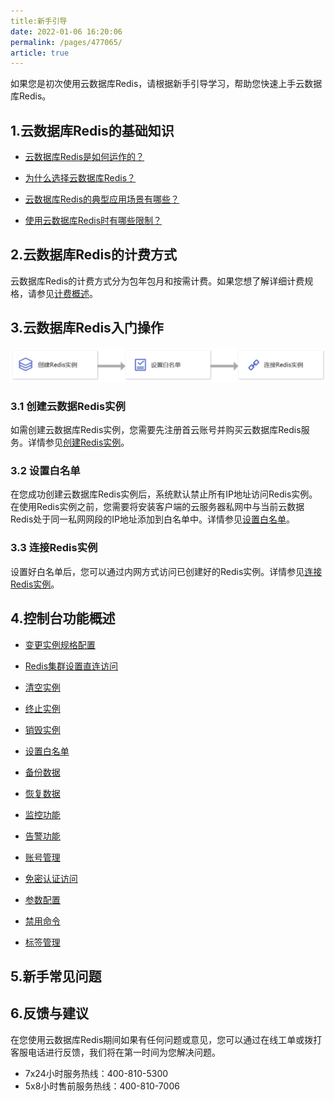 ```yaml
---
title:新手引导
date: 2022-01-06 16:20:06
permalink: /pages/477065/
article: true
---
```


如果您是初次使用云数据库Redis，请根据新手引导学习，帮助您快速上手云数据库Redis。

## 1.云数据库Redis的基础知识

- [云数据库Redis是如何运作的？](./02.产品简介/00.产品概述.md)

- [为什么选择云数据库Redis？](./02.产品简介/01.产品优势)
- [云数据库Redis的典型应用场景有哪些？](./02.产品简介/02.应用场景)
- [使用云数据库Redis时有哪些限制？](./05.操作指南/00.使用限制)

## 2.云数据库Redis的计费方式

云数据库Redis的计费方式分为包年包月和按需计费。如果您想了解详细计费规格，请参见[计费概述](./03.购买指南/00.计费概述.md)。

## 3.云数据库Redis入门操作

![080](pics/080.png)

### 3.1 创建云数据Redis实例

如需创建云数据库Redis实例，您需要先注册首云账号并购买云数据库Redis服务。详情参见[创建Redis实例](./04.快速入门/00.创建Redis实例.md)。

### 3.2 设置白名单

在您成功创建云数据库Redis实例后，系统默认禁止所有IP地址访问Redis实例。在使用Redis实例之前，您需要将安装客户端的云服务器私网中与当前云数据Redis处于同一私网网段的IP地址添加到白名单中。详情参见[设置白名单](./04.快速入门/01.设置白名单.md)。

### 3.3 连接Redis实例

设置好白名单后，您可以通过内网方式访问已创建好的Redis实例。详情参见[连接Redis实例](./04.快速入门/02.连接Redis实例.md)。

## 4.控制台功能概述

- [变更实例规格配置](./05.操作指南/02.管理实例/00.变更配置.md)
- [Redis集群设置直连访问](./05.操作指南/02.管理实例/01.设置直连访问.md)

- [清空实例](./05.操作指南/02.管理实例/02.清空实例.md)
- [终止实例](./05.操作指南/02.管理实例/03.终止实例.md)
- [销毁实例](./05.操作指南/02.管理实例/04.销毁实例.md)
- [设置白名单](./05.操作指南/04.网络与安全.md)
- [备份数据](./05.操作指南/05.备份与恢复/00.备份数据.md)
- [恢复数据](./05.操作指南/05.备份与恢复/01.恢复数据.md)
- [监控功能](./05.操作指南/06.监控告警/00.监控功能)
- [告警功能](./05.操作指南/06.监控告警/02.告警功能)
- [账号管理](./05.操作指南/07.账号与密码/00.创建与管理账号.md)
- [免密认证访问](./05.操作指南/07.账号与密码/01.免密认证访问.md)
- [参数配置](./05.操作指南/08.参数配置.md)
- [禁用命令](./05.操作指南/09.禁用命令.md)
- [标签管理](./05.操作指南/10.标签管理.md)

## 5.新手常见问题



## 6.反馈与建议

在您使用云数据库Redis期间如果有任何问题或意见，您可以通过在线工单或拨打客服电话进行反馈，我们将在第一时间为您解决问题。

- 7x24小时服务热线：400-810-5300
- 5x8小时售前服务热线：400-810-7006
